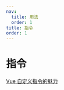 ```yaml
---
nav:
  title: 用法
  order: 1
title: 指令
order: 1
---
```


# 指令

[Vue 自定义指令的魅力](https://juejin.im/post/59ffbcc151882554b836ee21)

